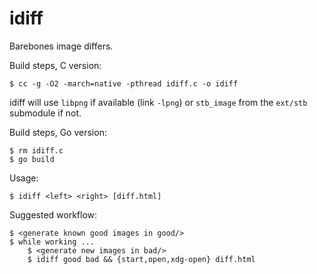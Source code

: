 idiff
=====

Barebones image differs.

Build steps, C version:

    $ cc -g -O2 -march=native -pthread idiff.c -o idiff

idiff will use `libpng` if available (link `-lpng`)
or `stb_image` from the `ext/stb` submodule if not.

Build steps, Go version:

    $ rm idiff.c
    $ go build

Usage:

    $ idiff <left> <right> [diff.html]

Suggested workflow:

    $ <generate known good images in good/>
    $ while working ...
        $ <generate new images in bad/>
        $ idiff good bad && {start,open,xdg-open} diff.html
